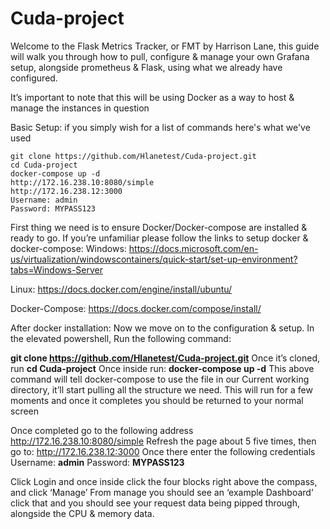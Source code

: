 # Cuda-project


Welcome to the Flask Metrics Tracker, or FMT by Harrison Lane, this guide will walk you through how to pull, configure & manage your own Grafana setup, alongside prometheus & Flask, using what we already have configured. 

It’s important to note that this will be using Docker as a way to host & manage the instances in question




Basic Setup:
if you simply wish for a list of commands here's what we've used
```
git clone https://github.com/Hlanetest/Cuda-project.git
cd Cuda-project
docker-compose up -d
http://172.16.238.10:8080/simple
http://172.16.238.12:3000
Username: admin
Password: MYPASS123
```

First thing we need is to ensure Docker/Docker-compose are installed & ready to go. 
If you’re unfamiliar please follow the links to setup docker & docker-compose:
Windows:
https://docs.microsoft.com/en-us/virtualization/windowscontainers/quick-start/set-up-environment?tabs=Windows-Server

Linux:
https://docs.docker.com/engine/install/ubuntu/

Docker-Compose:
https://docs.docker.com/compose/install/

After docker installation:
Now we move on to the configuration & setup.
In the elevated powershell, Run the following command:

**git clone https://github.com/Hlanetest/Cuda-project.git**
Once it’s cloned, run 
**cd Cuda-project**
Once inside run:
**docker-compose up -d**
This above command will tell docker-compose to use the file in our Current working directory, it’ll start pulling all the structure we need. This will run for a few moments and once it completes you should be returned to your normal screen

Once completed go to the following address
http://172.16.238.10:8080/simple
Refresh the page about 5 five times, then go to:
http://172.16.238.12:3000
Once there enter the following credentials
Username: **admin**
Password: **MYPASS123**

Click Login and once inside click the four blocks right above the compass, and click ‘Manage’
From manage you should see an ‘example Dashboard’ click that and you should see your request data being pipped through, alongside the CPU & memory data. 
